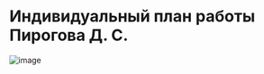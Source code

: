 # Индивидуальный план работы Пирогова Д. С.

![image](https://user-images.githubusercontent.com/62558636/124125359-32558080-da82-11eb-9a78-e8d87792add7.png)



